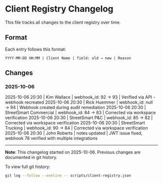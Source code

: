 # Client Registry Changelog

This file tracks all changes to the client registry over time.

## Format

Each entry follows this format:
```
YYYY-MM-DD HH:MM | Client Name | field: old → new | Reason
```

## Changes

### 2025-10-06

2025-10-06 20:30 | Kim Wallace | webhook_id: 92 → 93 | Verified via API - webhook recreated
2025-10-06 20:30 | Rick Huemmer | webhook_id: null → 94 | Webhook created during audit remediation
2025-10-06 20:30 | StreetSmart Commercial | webhook_id: 84 → 83 | Corrected via workspace verification
2025-10-06 20:30 | StreetSmart P&C | webhook_id: 85 → 82 | Corrected via workspace verification
2025-10-06 20:30 | StreetSmart Trucking | webhook_id: 90 → 84 | Corrected via workspace verification
2025-10-06 20:30 | John Roberts | notes updated | JWT issue fixed, webhook 78 verified with multiple integrations

---

**Note**: This changelog started on 2025-10-06. Previous changes are documented in git history.

To view full git history:
```bash
git log --follow --oneline -- scripts/client-registry.json
```
